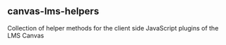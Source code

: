 ## canvas-lms-helpers
Collection of helper methods for the client side JavaScript plugins of the LMS Canvas